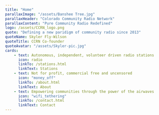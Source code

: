 ```yaml
---
title: "Home"
parallaxImage: "/assets/Banshee Tree.jpg"
parallaxHeader: "Colorado Community Radio Network"
parallaxContent: "Pure Community Radio Redefined"
logo: /assets/CCRN_logo.png
quote: "Defining a new paridigm of community radio since 2013"
quoteName: Skyler Fly-Wilson
quoteTitle: CCRN Co-founder
quoteAvatar: "/assets/Skyler-pic.jpg"
cards:
    - text: Autonomous, independent, volunteer driven radio stations
      icon: radio
      linkTo: /stations.html
      linkText: Stations
    - text: Not for profit, commercial free and uncensored
      icon: "money_off"
      linkTo: /about.html
      linkText: About
    - text: Empowering communities through the power of the airwaves
      icon: "wifi_tethering"
      linkTo: /contact.html
      linkText: Contact
---
```


